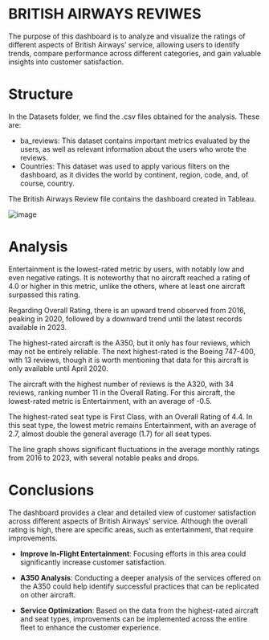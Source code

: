 # BRITISH AIRWAYS REVIWES 
The purpose of this dashboard is to analyze and visualize the ratings of different aspects of British Airways’ service, allowing users to identify trends, compare performance across different categories, and gain valuable insights into customer satisfaction.


# Structure
In the Datasets folder, we find the .csv files obtained for the analysis. These are:

- ba_reviews: This dataset contains important metrics evaluated by the users, as well as relevant information about the users who wrote the reviews.
- Countries: This dataset was used to apply various filters on the dashboard, as it divides the world by continent, region, code, and, of course, country.

The British Airways Review file contains the dashboard created in Tableau.

![image](https://github.com/user-attachments/assets/b56e71ae-dbb2-4bcb-820f-2d839ce785f3)


# Analysis
Entertainment is the lowest-rated metric by users, with notably low and even negative ratings. It is noteworthy that no aircraft reached a rating of 4.0 or higher in this metric, unlike the others, where at least one aircraft surpassed this rating.

Regarding Overall Rating, there is an upward trend observed from 2016, peaking in 2020, followed by a downward trend until the latest records available in 2023.

The highest-rated aircraft is the A350, but it only has four reviews, which may not be entirely reliable. The next highest-rated is the Boeing 747-400, with 13 reviews, though it is worth mentioning that data for this aircraft is only available until April 2020.

The aircraft with the highest number of reviews is the A320, with 34 reviews, ranking number 11 in the Overall Rating. For this aircraft, the lowest-rated metric is Entertainment, with an average of -0.5.

The highest-rated seat type is First Class, with an Overall Rating of 4.4. In this seat type, the lowest metric remains Entertainment, with an average of 2.7, almost double the general average (1.7) for all seat types.

The line graph shows significant fluctuations in the average monthly ratings from 2016 to 2023, with several notable peaks and drops.

# Conclusions

The dashboard provides a clear and detailed view of customer satisfaction across different aspects of British Airways' service. Although the overall rating is high, there are specific areas, such as entertainment, that require improvements.

- **Improve In-Flight Entertainment**: Focusing efforts in this area could significantly increase customer satisfaction.
  
- **A350 Analysis**: Conducting a deeper analysis of the services offered on the A350 could help identify successful practices that can be replicated on other aircraft.
  
- **Service Optimization**: Based on the data from the highest-rated aircraft and seat types, improvements can be implemented across the entire fleet to enhance the customer experience.
